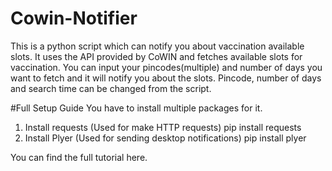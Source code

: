 # Cowin-Notifier

This is a python script which can notify you about vaccination available slots. It uses the API provided by CoWIN and fetches available slots for vaccination. You can input your pincodes(multiple) and number of days you want to fetch and it will notify you about the slots.
Pincode, number of days and search time can be changed from the script.

#Full Setup Guide
  You have to install multiple packages for it.
  
  1. Install requests (Used for make HTTP requests) 
    pip install requests
  2. Install Plyer (Used for sending desktop notifications)
    pip install plyer 


You can find the full tutorial here. 
